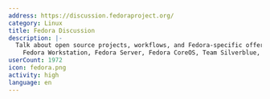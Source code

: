 ```yaml
---
address: https://discussion.fedoraproject.org/
category: Linux
title: Fedora Discussion
description: |-
  Talk about open source projects, workflows, and Fedora-specific offerings such as
    Fedora Workstation, Fedora Server, Fedora CoreOS, Team Silverblue, and more
userCount: 1972
icon: fedora.png
activity: high
language: en
---
```

